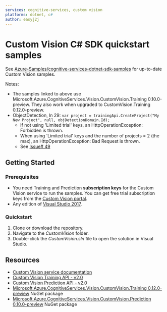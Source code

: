 ```yaml
---
services: cognitive-services, custom vision
platforms: dotnet, c#
author: easyj2j
---
```


# Custom Vision C# SDK quickstart samples

See [Azure-Samples/cognitive-services-dotnet-sdk-samples](https://github.com/Azure-Samples/cognitive-services-dotnet-sdk-samples/tree/master/CustomVision) for up-to-date Custom Vision samples.

Notes:

* The samples linked to above use Microsoft.Azure.CognitiveServices.Vision.CustomVision.Training 0.10.0-preview. They also work when upgraded to CustomVision.Training 0.12.0-preview.
* ObjectDetection, ln 29: `var project = trainingApi.CreateProject("My New Project", null, objDetectionDomain.Id);`
  * If not using 'Limited trial' keys, an HttpOperationException: Forbidden is thrown.
  * When using 'Limited trial' keys and the number of projects = 2 (the max), an HttpOperationException: Bad Request is thrown.
  * See [Issue# 49](https://github.com/Azure-Samples/cognitive-services-dotnet-sdk-samples/issues/49)

## Getting Started

### Prerequisites

* You need Training and Prediction **subscription keys** for the Custom Vision service to run the samples. You can get free trial subscription keys from the [Custom Vision portal](https://customvision.ai/).
* Any edition of [Visual Studio 2017](https://www.visualstudio.com/downloads/).

### Quickstart

1. Clone or download the repository.
1. Navigate to the *CustomVision* folder.
1. Double-click the *CustomVision.sln* file to open the solution in Visual Studio.

## Resources

* [Custom Vision service documentation](https://docs.microsoft.com/azure/cognitive-services/Custom-Vision-Service/home)
* [Custom Vision Training API - v2.0](https://southcentralus.dev.cognitive.microsoft.com/docs/services/d0e77c63c39c4259a298830c15188310/operations/39b14cb5f7f34977a6e6a290)
* [Custom Vision Prediction API - v2.0](https://southcentralus.dev.cognitive.microsoft.com/docs/services/450e4ba4d72542e889d93fd7b8e960de/operations/5a6264bc40d86a0ef8b2c290)
* [Microsoft.Azure.CognitiveServices.Vision.CustomVision.Training 0.12.0-preview](https://www.nuget.org/packages/Microsoft.Azure.CognitiveServices.Vision.CustomVision.Training/0.12.0-preview) NuGet package
* [Microsoft.Azure.CognitiveServices.Vision.CustomVision.Prediction 0.10.0-preview](https://www.nuget.org/packages/Microsoft.Azure.CognitiveServices.Vision.CustomVision.Prediction/0.10.0-preview) NuGet package
